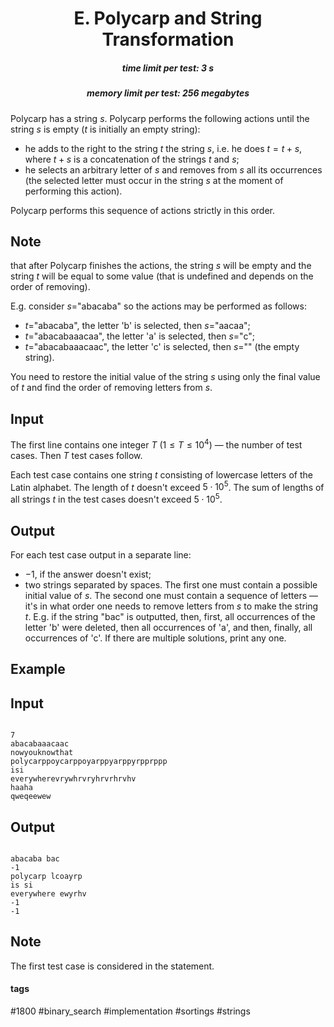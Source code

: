 <h1 style='text-align: center;'> E. Polycarp and String Transformation</h1>

<h5 style='text-align: center;'>time limit per test: 3 s</h5>
<h5 style='text-align: center;'>memory limit per test: 256 megabytes</h5>

Polycarp has a string $s$. Polycarp performs the following actions until the string $s$ is empty ($t$ is initially an empty string):

* he adds to the right to the string $t$ the string $s$, i.e. he does $t = t + s$, where $t + s$ is a concatenation of the strings $t$ and $s$;
* he selects an arbitrary letter of $s$ and removes from $s$ all its occurrences (the selected letter must occur in the string $s$ at the moment of performing this action).

Polycarp performs this sequence of actions strictly in this order.

## Note

 that after Polycarp finishes the actions, the string $s$ will be empty and the string $t$ will be equal to some value (that is undefined and depends on the order of removing).

E.g. consider $s$="abacaba" so the actions may be performed as follows:

* $t$="abacaba", the letter 'b' is selected, then $s$="aacaa";
* $t$="abacabaaacaa", the letter 'a' is selected, then $s$="c";
* $t$="abacabaaacaac", the letter 'c' is selected, then $s$="" (the empty string).

You need to restore the initial value of the string $s$ using only the final value of $t$ and find the order of removing letters from $s$.

## Input

The first line contains one integer $T$ ($1 \le T \le 10^4$) — the number of test cases. Then $T$ test cases follow.

Each test case contains one string $t$ consisting of lowercase letters of the Latin alphabet. The length of $t$ doesn't exceed $5 \cdot 10^5$. The sum of lengths of all strings $t$ in the test cases doesn't exceed $5 \cdot 10^5$.

## Output

For each test case output in a separate line:

* $-1$, if the answer doesn't exist;
* two strings separated by spaces. The first one must contain a possible initial value of $s$. The second one must contain a sequence of letters — it's in what order one needs to remove letters from $s$ to make the string $t$. E.g. if the string "bac" is outputted, then, first, all occurrences of the letter 'b' were deleted, then all occurrences of 'a', and then, finally, all occurrences of 'c'. If there are multiple solutions, print any one.
## Example

## Input


```

7
abacabaaacaac
nowyouknowthat
polycarppoycarppoyarppyarppyrpprppp
isi
everywherevrywhrvryhrvrhrvhv
haaha
qweqeewew

```
## Output


```

abacaba bac
-1
polycarp lcoayrp
is si
everywhere ewyrhv
-1
-1

```
## Note

The first test case is considered in the statement.



#### tags 

#1800 #binary_search #implementation #sortings #strings 
